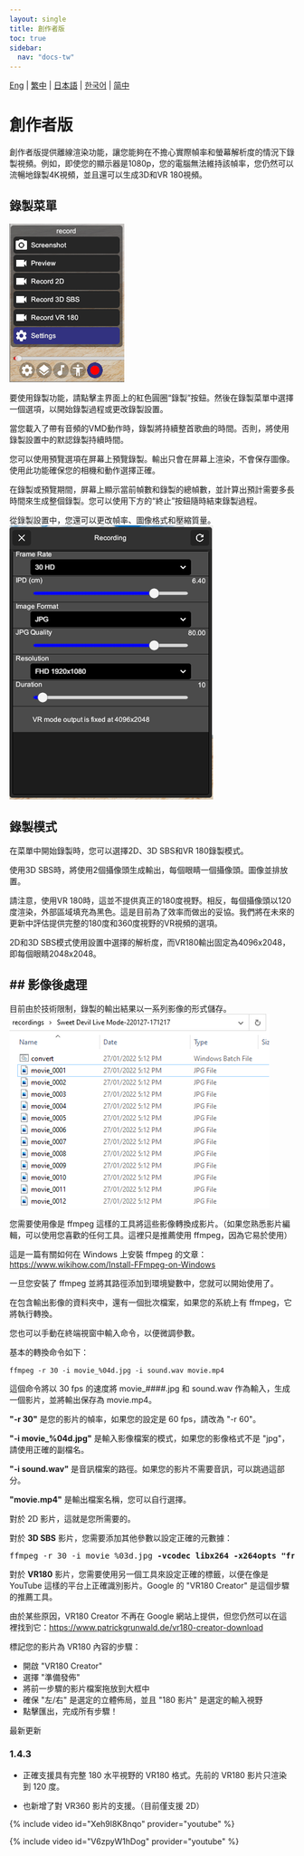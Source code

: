 ```yaml
---
layout: single
title: 創作者版
toc: true
sidebar:
  nav: "docs-tw"
---
```

[Eng](/dancexr/creator) | [繁中](/tw/dancexr/creator) | [日本語](/jp/dancexr/creator) | [한국어](/kr/dancexr/creator) | [简中](/zh/dancexr/creator)


# 創作者版

創作者版提供離線渲染功能，讓您能夠在不擔心實際幀率和螢幕解析度的情況下錄製視頻。例如，即使您的顯示器是1080p，您的電腦無法維持該幀率，您仍然可以流暢地錄製4K視頻，並且還可以生成3D和VR 180視頻。

## 錄製菜單

![錄製菜單](/images/record_menu.png)

要使用錄製功能，請點擊主界面上的紅色圓圈“錄製”按鈕。然後在錄製菜單中選擇一個選項，以開始錄製過程或更改錄製設置。

當您載入了帶有音頻的VMD動作時，錄製將持續整首歌曲的時間。否則，將使用錄製設置中的默認錄製持續時間。

您可以使用預覽選項在屏幕上預覽錄製。輸出只會在屏幕上渲染，不會保存圖像。使用此功能確保您的相機和動作選擇正確。

在錄製或預覽期間，屏幕上顯示當前幀數和錄製的總幀數，並計算出預計需要多長時間來生成整個錄製。您可以使用下方的“終止”按鈕隨時結束錄製過程。

從錄製設置中，您還可以更改幀率、圖像格式和壓縮質量。
![錄製設置](/images/record_setting.png)

## 錄製模式

在菜單中開始錄製時，您可以選擇2D、3D SBS和VR 180錄製模式。

使用3D SBS時，將使用2個攝像頭生成輸出，每個眼睛一個攝像頭。圖像並排放置。

請注意，使用VR 180時，這並不提供真正的180度視野。相反，每個攝像頭以120度渲染，外部區域填充為黑色。這是目前為了效率而做出的妥協。我們將在未來的更新中評估提供完整的180度和360度視野的VR視頻的選項。

2D和3D SBS模式使用設置中選擇的解析度，而VR180輸出固定為4096x2048，即每個眼睛2048x2048。
## ## 影像後處理

目前由於技術限制，錄製的輸出結果以一系列影像的形式儲存。
![錄製影像](/images/record_images.png)

您需要使用像是 ffmpeg 這樣的工具將這些影像轉換成影片。（如果您熟悉影片編輯，可以使用您喜歡的任何工具。這裡只是推薦使用 ffmpeg，因為它易於使用）

這是一篇有關如何在 Windows 上安裝 ffmpeg 的文章：https://www.wikihow.com/Install-FFmpeg-on-Windows

一旦您安裝了 ffmpeg 並將其路徑添加到環境變數中，您就可以開始使用了。

在包含輸出影像的資料夾中，還有一個批次檔案，如果您的系統上有 ffmpeg，它將執行轉換。

您也可以手動在終端視窗中輸入命令，以便微調參數。

基本的轉換命令如下：
```
ffmpeg -r 30 -i movie_%04d.jpg -i sound.wav movie.mp4
```

這個命令將以 30 fps 的速度將 movie_####.jpg 和 sound.wav 作為輸入，生成一個影片，並將輸出保存為 movie.mp4。

**"-r 30"** 是您的影片的幀率，如果您的設定是 60 fps，請改為 "-r 60"。

**"-i movie_%04d.jpg"** 是輸入影像檔案的模式，如果您的影像格式不是 "jpg"，請使用正確的副檔名。

**"-i sound.wav"** 是音訊檔案的路徑。如果您的影片不需要音訊，可以跳過這部分。

**"movie.mp4"** 是輸出檔案名稱，您可以自行選擇。

對於 2D 影片，這就是您所需要的。

對於 **3D SBS** 影片，您需要添加其他參數以設定正確的元數據：
<pre>
ffmpeg -r 30 -i movie_%03d.jpg <b>-vcodec libx264 -x264opts "frame-packing=3"</b> movie.mp4
</pre>

對於 **VR180** 影片，您需要使用另一個工具來設定正確的標籤，以便在像是 YouTube 這樣的平台上正確識別影片。Google 的 "VR180 Creator" 是這個步驟的推薦工具。

由於某些原因，VR180 Creator 不再在 Google 網站上提供，但您仍然可以在這裡找到它：https://www.patrickgrunwald.de/vr180-creator-download

標記您的影片為 VR180 內容的步驟：
* 開啟 "VR180 Creator"
* 選擇 "準備發佈"
* 將前一步驟的影片檔案拖放到大框中
* 確保 "左/右" 是選定的立體佈局，並且 "180 影片" 是選定的輸入視野
* 點擊匯出，完成所有步驟！

最新更新
### 1.4.3
* 正確支援具有完整 180 水平視野的 VR180 格式。先前的 VR180 影片只渲染到 120 度。

* 也新增了對 VR360 影片的支援。（目前僅支援 2D）

{% include video id="Xeh9l8K8nqo" provider="youtube" %}

{% include video id="V6zpyW1hDog" provider="youtube" %}